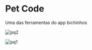 # Pet Code
Uma das ferramentas do app bichinhos

![pq2](https://gustavoquinalha.me/pet-code/layout/p2.png "page2")

![pq1](https://gustavoquinalha.me/pet-code/layout/p1.png "page1")

